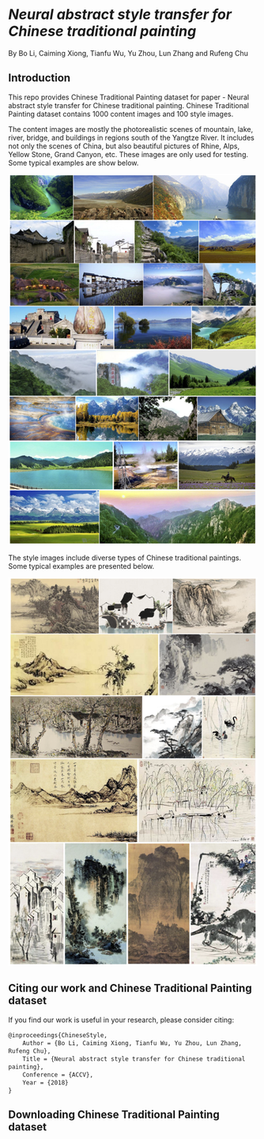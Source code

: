 # *Neural abstract style transfer for Chinese traditional painting*
By Bo Li, Caiming Xiong, Tianfu Wu, Yu Zhou, Lun Zhang and Rufeng Chu

## Introduction
This repo provides Chinese Traditional Painting dataset for paper - Neural abstract style transfer for Chinese traditional painting. 
Chinese Traditional Painting dataset contains 1000 content images and 100 style images. 

The content images are mostly the photorealistic scenes of mountain, lake, river, bridge, and buildings in regions south of the Yangtze River. It includes not only the scenes of China, but also beautiful pictures of Rhine, Alps, Yellow Stone, Grand Canyon, etc. These images are only used for testing. Some typical examples are show below.

<img src='contents.png' width='800'>

The style images include diverse types of Chinese traditional paintings. Some typical examples are presented below.

<img src='styles.png' width='800'>

## Citing our work and Chinese Traditional Painting dataset

If you find our work is useful in your research, please consider citing:
```
@inproceedings{ChineseStyle,
    Author = {Bo Li, Caiming Xiong, Tianfu Wu, Yu Zhou, Lun Zhang, Rufeng Chu},
    Title = {Neural abstract style transfer for Chinese traditional painting},
    Conference = {ACCV},
    Year = {2018}
}
```

## Downloading Chinese Traditional Painting dataset
